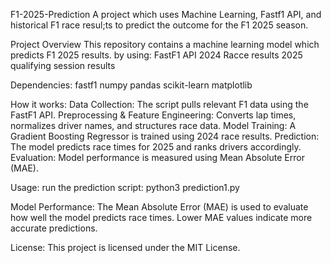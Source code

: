 F1-2025-Prediction
 A project which uses Machine Learning, Fastf1 API, and historical F1 race resul;ts to predict the outcome for the F1 2025 season.

 Project Overview
 This repository contains a machine learning model which predicts F1 2025 results.
 by using: 
 FastF1 API 
 2024 Racce results
 2025 qualifying session results

 Dependencies: 
 fastf1
 numpy
 pandas
 scikit-learn
 matplotlib 

 How it works:
 Data Collection: The script pulls relevant F1 data using the FastF1 API.
Preprocessing & Feature Engineering: Converts lap times, normalizes driver names, and structures race data.
Model Training: A Gradient Boosting Regressor is trained using 2024 race results.
Prediction: The model predicts race times for 2025 and ranks drivers accordingly.
Evaluation: Model performance is measured using Mean Absolute Error (MAE).

 Usage:
 run the prediction script: 
 python3 prediction1.py

 Model Performance: 
 The Mean Absolute Error (MAE) is used to evaluate how well the model predicts race times. Lower MAE values indicate more accurate predictions.

 License: 
 This project is licensed under the MIT License.
